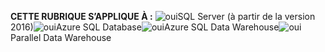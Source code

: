 <Token>**CETTE RUBRIQUE S’APPLIQUE À :** ![oui](../includes/media/yes.png)SQL Server (à partir de la version 2016)![oui](../includes/media/yes.png)Azure SQL Database![oui](../includes/media/yes.png)Azure SQL Data Warehouse![oui](../includes/media/yes.png)Parallel Data Warehouse </Token>